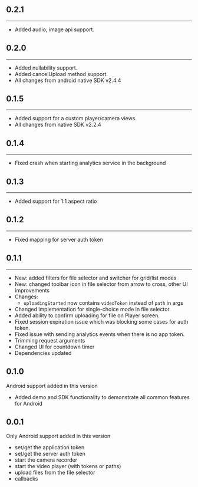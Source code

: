 ## 0.2.1
----------------------------
* Added audio, image api support.

## 0.2.0
----------------------------
* Added nullability support.
* Added cancelUpload method support.
* All changes from android native SDK v2.4.4

## 0.1.5
----------------------------
* Added support for a custom player/camera views.
* All changes from native SDK v2.2.4

## 0.1.4
----------------------------
* Fixed crash when starting analytics service in the background

## 0.1.3
----------------------------
* Added support for 1:1 aspect ratio

## 0.1.2
----------------------------
* Fixed mapping for server auth token

## 0.1.1
----------------------------
* New: added filters for file selector and switcher for grid/list modes
* New: changed toolbar icon in file selector from arrow to cross, other UI improvements
* Changes: 
  - `uploadingStarted` now contains `videoToken` instead of `path` in args
* Changed implementation for single-choice mode in file selector.
* Added ability to confirm uploading for file on Player screen.  
* Fixed session expiration issue which was blocking some cases for auth token.
* Fixed issue with sending analytics events when there is no app token. 
* Trimming request arguments 
* Changed UI for countdown timer 
* Dependencies updated 

## 0.1.0
Android support added in this version
  * Added demo and SDK functionality to demonstrate all common features for Android
  
## 0.0.1
Only Android support added in this version
  * set/get the application token
  * set/get the server auth token
  * start the camera recorder
  * start the video player (with tokens or paths)
  * upload files from the file selector
  * callbacks
